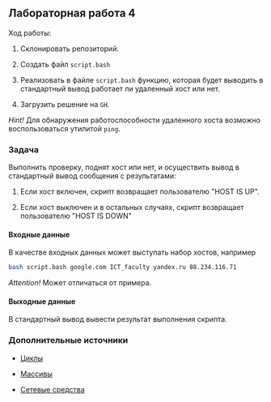 ## Лабораторная работа 4

Ход работы:

1. Склонировать репозиторий.

2. Создать файл `script.bash`

3. Реализовать в файле `script.bash` функцию, которая будет выводить в стандартный вывод работает ли удаленный хост или нет.

4. Загрузить решение на `GH`.

*Hint!* Для обнаружения работоспособности удаленного хоста возможно воспользоваться утилитой `ping`.

### Задача

Выполнить проверку, поднят хост или нет, и осуществить вывод в стандартный вывод сообщения с результатами:

1. Если хост включен, скрипт возвращает пользователю "HOST IS UP".

2. Если хост выключен и в остальных случаях, скрипт возвращает пользователю "HOST IS DOWN"


#### Входные данные

В качестве входных данных может выступать набор хостов, например

```bash
bash script.bash google.com ICT_faculty yandex.ru 88.234.116.71
```
*Attention!* Может отличаться от примера.

#### Выходные данные

В стандартный вывод вывести результат выполнения скрипта.

### Дополнительные источники

* [Циклы](https://se.ifmo.ru/~ad/Documentation/ABS_Guide_ru.html#LOOPS)

* [Массивы](https://se.ifmo.ru/~ad/Documentation/ABS_Guide_ru.html#ARRAYS)

* [Сетевые средства](https://geekflare.com/linux-networking-commands/)
